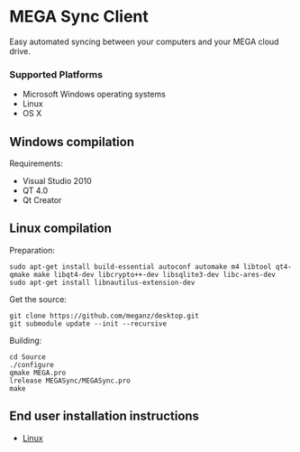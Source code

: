 MEGA Sync Client
================

Easy automated syncing between your computers and your MEGA cloud drive.


### Supported Platforms

* Microsoft Windows operating systems
* Linux
* OS X

## Windows compilation

Requirements:
* Visual Studio 2010
* QT 4.0
* Qt Creator

## Linux compilation

Preparation:
```
sudo apt-get install build-essential autoconf automake m4 libtool qt4-qmake make libqt4-dev libcrypto++-dev libsqlite3-dev libc-ares-dev
sudo apt-get install libnautilus-extension-dev
```

Get the source:
```
git clone https://github.com/meganz/desktop.git
git submodule update --init --recursive
```

Building:
```
cd Source
./configure
qmake MEGA.pro
lrelease MEGASync/MEGASync.pro
make
```

## End user installation instructions

* [Linux](INSTALL.md)
